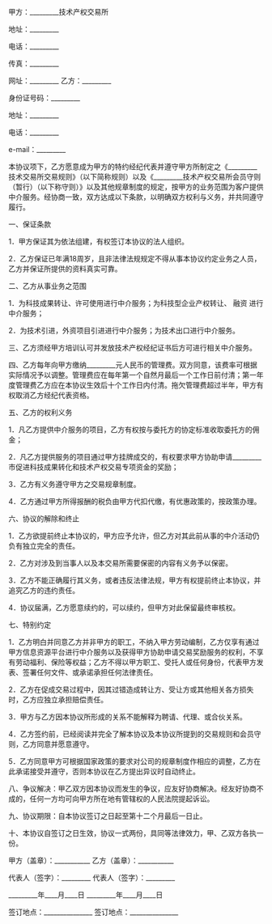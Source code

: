 
 


甲方：_________技术产权交易所


地址：_________


电话：_________


传真：_________


网址：_________ 乙方：_________


身份证号码：_________


地址：_________


电话：_________


e-mail：_________


本协议项下，乙方愿意成为甲方的特约经纪代表并遵守甲方所制定之《_________技术交易所交易规则》（以下简称规则）以及《_________技术产权交易所会员守则（暂行）（以下称守则）》以及其他规章制度的规定，按甲方的业务范围为客户提供中介服务。经协商一致，双方达成以下条款，以明确双方权利与义务，并共同遵守履行。


一、保证条款


1．甲方保证其为依法组建，有权签订本协议的法人组织。


2．乙方保证已年满18周岁，且非法律法规规定不得从事本协议约定业务之人员，乙方并保证所提供的资料真实可靠。


二、乙方从事业务之范围


1．为科技成果转让、许可使用进行中介服务；为科技型企业产权转让、
融资
进行中介服务；


2．为技术引进，外资项目引进进行中介服务；为技术出口进行中介服务。


三、乙方须经甲方培训认可并发放技术产权经纪证书后方可进行相关中介服务。


四、乙方每年向甲方缴纳_________元人民币的管理费。双方同意，该费率可根据实际情况予以调整。管理费应在每年第一个自然月最后一个工作日前付清；第一年度管理费乙方应在本协议生效后十个工作日内付清。拖欠管理费超过半年，甲方有权取消乙方经纪代表资格。


五、乙方的权利义务


1．凡乙方提供中介服务的项目，乙方有权按与委托方的协定标准收取委托方的佣金；


2．凡乙方提供服务的项目通过甲方挂牌成交的，有权要求甲方协助申请_________市促进科技成果转化和技术产权交易专项资金的奖励；


3．乙方有义务遵守甲方之交易规章制度。


4．乙方通过甲方所得报酬的税负由甲方代扣代缴，有优惠政策的，按政策办理。


六、协议的解除和终止


1．乙方欲提前终止本协议的，甲方应予允许，但乙方对其此前从事的中介活动仍负有独立完全的责任。


2．乙方对涉及到当事人以及本交易所需要保密的内容有义务予以保密。


3．乙方不能正确履行其义务，或者违反法律法规，甲方有权提前终止本协议，并追究乙方的违约责任。


4．协议届满，乙方愿意续约的，可以续约，但甲方对此保留最终审核权。


七、特别约定


1．乙方明白并同意乙方并非甲方的职工，不纳入甲方劳动编制，乙方仅享有通过甲方信息资源平台进行中介服务以及获得甲方协助申请交易奖励服务的权利，不享有劳动福利、保险等权益；乙方不得以甲方职工、受托人或任何身份，代表甲方发表、签署任何文件、或承诺承担任何法律责任。


2．乙方在促成交易过程中，因其过错造成转让方、受让方或其他相关各方损失时，乙方应独立承担赔偿责任。


3．甲方与乙方因本协议所形成的关系不能解释为聘请、代理、或合伙关系。


4．乙方签约前，已经阅读并完全了解本协议及本协议所提到的交易规则和会员守则，乙方同意并愿意遵守。


5．乙方同意甲方可根据国家政策的要求对公司的规章制度作相应的调整，乙方在此承诺接受并遵守，否则本协议在乙方提出异议时自动终止。


八、争议解决：甲乙双方因本协议而发生的争议，应友好协商解决。经友好协商不成的，任何一方均可向甲方所在地有管辖权的人民法院提起诉讼。


九、协议期限：自本协议签订之日起至第十二个月最后一日止。


十、本协议自签订之日生效，协议一式两份，具同等法律效力，甲、乙双方各执一份。


甲方（盖章）：___________ 乙方（盖章）：___________


代表人（签字）：_________ 代表人（签字）：_________


_________年____月____日 _________年____月____日


签订地点：_______________ 签订地点：_______________
 


 

 
 
 
 
 
  


  
 

  


  


  
 
 
 
 

